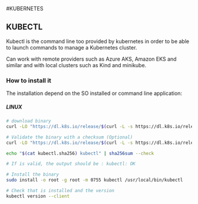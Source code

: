 #KUBERNETES 

## KUBECTL

Kubectl is the command line too provided by kubernetes in order to be able to launch commands to manage a Kubernetes cluster. 

Can work with remote providers such as Azure AKS, Amazon EKS and similar and with local clusters such as Kind and minikube. 


### How to install it

The installation depend on the SO installed or command line application: 

##### LINUX 

```bash
# download binary 
curl -LO "https://dl.k8s.io/release/$(curl -L -s https://dl.k8s.io/release/stable.txt)/bin/linux/amd64/kubectl"

# Validate the binary with a checksum (Optional)
curl -LO "https://dl.k8s.io/release/$(curl -L -s https://dl.k8s.io/release/stable.txt)/bin/linux/amd64/kubectl.sha256"

echo "$(cat kubectl.sha256) kubectl" | sha256sum --check

# If is valid, the output should be : kubectl: OK

# Install the binary
sudo install -o root -g root -m 0755 kubectl /usr/local/bin/kubectl

# Check that is installed and the version
kubectl version --client
```